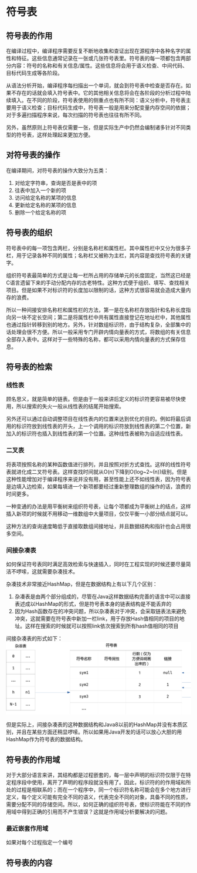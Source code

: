 # 符号表

## 符号表的作用

在编译过程中，编译程序需要反复不断地收集和查证出现在源程序中各种名字的属性和特征。这些信息通常记录在一张或几张符号表里。符号表的每一项都包含两部分内容：符号的名称和有关信息/属性。这些信息将会用于语义检查、中间代码、目标代码生成等各阶段。

从语法分析开始，编译程序每扫描出一个单词，就会到符号表中检查是否存在。如果不存在的话就会填入符号表中。它的其他相关信息将会在各阶段的分析过程中陆续填入。在不同的阶段，符号表使用的侧重点也有所不同：语义分析中，符号表主要用于语义检查；目标代码生成中，符号表一般是用来分配变量内存空间的依据；对于多遍扫描程序来说，每次扫描的符号表也往往有所不同。

另外，虽然原则上符号表仅需要一张，但是实际生产中仍然会编制诸多针对不同类型的符号表，这样处理起来更加方便。

## 对符号表的操作

在编译期间，对符号表的操作大致分为五类：

1. 对给定字符串，查询是否是表中的项
2. 往表中加入一个新的项
3. 访问给定名称的某项的信息
4. 更新给定名称的某项的信息
5. 删除一个给定名称的项

## 符号表的组织

符号表中的每一项包含两栏，分别是名称栏和属性栏。其中属性栏中又分为很多子栏，用于记录各种不同的属性；名称栏又被称为主栏，其内容是查找符号表的关键字。

组织符号表最简单的方式是让每一栏所占用的存储单元的长度固定，当然这已经是C语言遗留下来的手动分配内存的古老特性。这种方式便于组织、填写、查找相关项目。但是如果不对标识符的长度加以限制的话，这种方式很容易就会造成大量内存的浪费。

所以一种间接安排名称栏和属性栏的方法，第一是在名称栏存放指针和名称长度指向另一块不定长空间；第二是将属性栏中共有属性直接登记在地址栏中，其他属性也通过指针转移到别的地方。另外，针对数组标识符，由于结构复杂，全部集中的话处理会很不方便。所以一般采用专门开辟内情向量表的方式，将数组的有关信息全部存入表中。这样对于一些特殊的名称，都可以采用内情向量表的方式保存信息。

## 符号表的检索

### 线性表

顾名思义，就是简单的链表。但是由于一般来讲后定义的标识符更容易被尽快使用，所以搜索的失火一般从线性表的结尾开始搜索。

另外还可以通过自动调整项目在线性表内的位置来达到优化的目的。例如将最后调用的标识符放到线性表的开头，上一个调用的标识符放到线性表的第二个位置，新加入的标识符也插入到线性表的第一个位置。这种线性表被称为自适应线性表。

### 二叉表

将表项按照名称的某种函数值进行排列，并且按照对折方式查找。这样的线性符号表就进化成二叉符号表。这样查找时间就从O(n)下降到O(log~2~(n))级别。但是这种性能增加对于编译程序来说并没有用，甚至性能上还不如线性表，因为符号表是边填入边检索，如果每填进一个新项都要经过重新整理数组的操作的话，浪费的时间更多。

一种变通的办法是用平衡树来组织符号表，让每个项都成为平衡树上的结点，这样插入新项的时候就不用移动一维数组中大量项目，仅仅平衡一小部分结点就可以。

这种方法的查询速度略低于直接取数组间接地址，并且数据结构和指针也会占用很多空间。

### 间接杂凑表

如何保证符号表同时满足高效检索与快速插入，同时在工程实现的时候还要尽量简洁不啰嗦，这就需要杂凑技术。

杂凑技术非常接近HashMap，但是在数据结构上有以下几个区别：

1. 杂凑表是由两个部分组成的，尽管在Java这样数据结构完善的语言中可以直接表述成以HashMap的形式，但是符号表本身的链表结构是不能丢弃的
2. 因为Hash函数存在的冲突问题，所以杂凑表对于冲突，会采取链表法来避免冲突，这就需要在符号表中新加一栏link，用于存放Hash值相同的项目的地址。这样在搜索的时候就可以按照link依次搜索到所有hash值相同的项目

间接杂凑表的形式如下：![img](assets/1565862076346.png)

但是实际上，间接杂凑表的这种数据结构和Java8以前的HashMap并没有本质区别，并且在某些方面还稍显啰嗦。所以如果用Java开发的话可以放心大胆的用HashMap作为符号表的数据结构。

## 符号表的作用域

对于大部分语言来讲，其结构都是过程嵌套的，每一层中声明的标识符仅限于在特定程序段中使用，离开了声明的程序段就没有用了。因此，标识符的的作用域和所处的过程是相联系的；而在一个程序中，同一个标识符名称可能会在多个地方进行定义，每个定义可能有完全不同的语义，代表完全不同的对象，具备不同的性质，需要分配不同的存储空间。所以，如何正确的组织符号表，使标识符能在不同的作用域中得到正确的引用而不产生错误？这就是作用域分析要解决的问题。

### 最近嵌套作用域

如果对每个过程指定一个编号

## 符号表的内容




